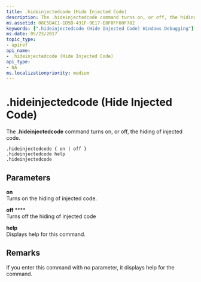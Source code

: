 ```yaml
---
title: .hideinjectedcode (Hide Injected Code)
description: The .hideinjectedcode command turns on, or off, the hiding of injected code.
ms.assetid: 08C5DAC1-1D5B-431F-9E17-E8F0FF60F782
keywords: [".hideinjectedcode (Hide Injected Code) Windows Debugging"]
ms.date: 05/23/2017
topic_type:
- apiref
api_name:
- .hideinjectedcode (Hide Injected Code)
api_type:
- NA
ms.localizationpriority: medium
---
```


# .hideinjectedcode (Hide Injected Code)


The **.hideinjectedcode** command turns on, or off, the hiding of injected code.

```dbgcmd
.hideinjectedcode { on | off } 
.hideinjectedcode help 
.hideinjectedcode
```

## <span id="ddk_meta_hold_and_compare_memory_dbg"></span><span id="DDK_META_HOLD_AND_COMPARE_MEMORY_DBG"></span>Parameters


<span id="_______on_____________"></span><span id="_______ON_____________"></span> **on**   
Turns on the hiding of injected code.

<span id="_______off_"></span><span id="_______OFF_"></span> **off** ****   
Turns off the hiding of injected code

<span id="_______help______"></span><span id="_______HELP______"></span> **help**   
Displays help for this command.

Remarks
-------

If you enter this command with no parameter, it displays help for the command.

 

 





